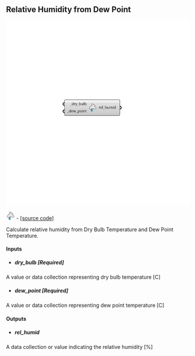 ## Relative Humidity from Dew Point

![](../../images/components/Relative_Humidity_from_Dew_Point.png)

![](../../images/icons/Relative_Humidity_from_Dew_Point.png) - [[source code]](https://github.com/ladybug-tools/ladybug-grasshopper/blob/master/ladybug_grasshopper/src//LB%20Relative%20Humidity%20from%20Dew%20Point.py)


Calculate relative humidity from Dry Bulb Temperature and Dew Point Temperature. 



#### Inputs
* ##### dry_bulb [Required]
A value or data collection representing dry bulb temperature [C] 
* ##### dew_point [Required]
A value or data collection representing dew point temperature [C] 

#### Outputs
* ##### rel_humid
A data collection or value indicating the relative humidity [%] 